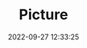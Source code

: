 ---
weight: 1
images:
- /images/edited/27.jpeg
title: Picture
date: 2022-09-27 12:33:25
tags: [luminar neo,work,boat]
---